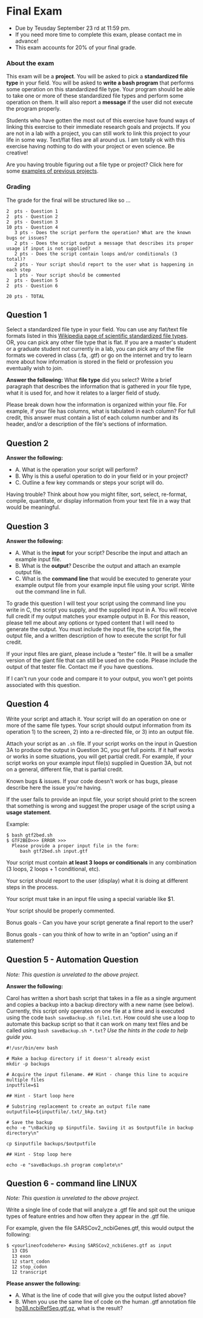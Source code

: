 # Final Exam

- Due by Teusday September 23 rd at 11:59 pm.
- If you need more time to complete this exam, please contact me in advance!
- This exam accounts for 20% of your final grade. 

### About the exam

This exam will be a **project**. You will be asked to pick a **standardized file type** in your field. You will be asked to **write a bash program** that performs some operation on this standardized file type. Your program should be able to take one or more of these standardized file types and perform some operation on them. It will also report a **message** if the user did not execute the program properly.

Students who have gotten the most out of this exercise have found ways of linking this exercise to their immediate research goals and projects. If you are not in a lab with a project, you can still work to link this project to your life in some way. Text/flat files are all around us. I am totally ok with this exercise having nothing to do with your project or even science. Be creative!

Are you having trouble figuring out a file type or project? Click here for some [examples of previous projects](Examples_of_previous_projects.md). 

### Grading 

The grade for the final will be structured like so …

```
2  pts - Question 1
2  pts - Question 2
2  pts - Question 3
10 pts - Question 4
   3 pts - Does the script perform the operation? What are the known bugs or issues?
   2 pts - Does the script output a message that describes its proper usage if input is not supplied?
   2 pts - Does the script contain loops and/or conditionals (3 total)?
   2 pts - Your script should report to the user what is happening in each step
   1 pts - Your script should be commented
2  pts - Question 5
2  pts - Question 6

20 pts - TOTAL
```

## Question 1

Select a standardized file type in your field. You can use any flat/text file formats listed in this [Wikipedia page of scientific standardized file types](https://en.wikipedia.org/wiki/List_of_file_formats). OR, you can pick any other file type that is flat. If you are a master's student or a graduate student not currently in a lab, you can pick any of the file formats we covered in class (.fa, .gtf) or go on the internet and try to learn more about how information is stored in the field or profession you eventually wish to join.

**Answer the following:** What **file type** did you select? Write a brief paragraph that describes the information that is gathered in your file type, what it is used for, and how it relates to a larger field of study.

Please break down how the information is organized within your file. For example, if your file has columns, what is tabulated in each column? For full credit, this answer must contain a list of each column number and its header, and/or a description of the file's sections of information.

## Question 2

**Answer the following:**
- A. What is the operation your script will perform?
- B. Why is this a useful operation to do in your field or in your project?
- C. Outline a few key commands or steps your script will do. 

Having trouble? Think about how you might filter, sort, select, re-format, compile, quantitate, or display information from your text file in a way that would be meaningful.

## Question 3

**Answer the following:**
- A. What is the **input** for your script? Describe the input and attach an example input file.
- B. What is the **output**? Describe the output and attach an example output file.
- C. What is the **command line** that would be executed to generate your example output file from your example input file using your script. Write out the command line in full.

To grade this question I will test your script using the command line you write in C, the script you supply, and the supplied input in A. You will receive full credit if my output matches your example output in B. For this reason, please tell me about any options or typed content that I will need to generate the output. You must include the input file, the script file, the output file, and a written description of how to execute the script for full credit.

If your input files are giant, please include a “tester” file. It will be a smaller version of the giant file that can still be used on the code. Please include the output of that tester file. Contact me if you have questions.

If I can't run your code and compare it to your output, you won't get points associated with this question.

## Question 4

Write your script and attach it. Your script will do an operation on one or more of the same file types. Your script should output information from its operation 1) to the screen, 2) into a re-directed file, or 3) into an output file.

Attach your script as an `.sh` file. If your script works on the input in Question 3A to produce the output in Question 3C, you get full points. If it half works or works in some situations, you will get partial credit. For example, if your script works on your example input file(s) supplied in Question 3A, but not on a general, different file, that is partial credit.

Known bugs & issues. If your code doesn't work or has bugs, please describe here the issue you're having.

If the user fails to provide an input file, your script should print to the screen that something is wrong and suggest the proper usage of the script using a **usage statement**.

Example:

```
$ bash gtf2bed.sh 
$ GTF2BED>>> ERROR >>>
  Please provide a proper input file in the form: 
     bash gtf2bed.sh input.gtf
```

Your script must contain **at least 3 loops or conditionals** in any combination (3 loops, 2 loops + 1 conditional, etc).

Your script should report to the user (display) what it is doing at different steps in the process.

Your script must take in an input file using a special variable like $1.

Your script should be properly commented.

Bonus goals - Can you have your script generate a final report to the user?

Bonus goals - can you think of how to write in an “option” using an if statement?

## Question 5 - Automation Question

*Note: This question is unrelated to the above project.*

**Answer the following:**

Carol has written a short bash script that takes in a file as a single argument and copies a backup into a backup directory with a new name (see below). Currently, this script only operates on one file at a time and is executed using the code `bash saveBackup.sh file1.txt`. How could she use a loop to automate this backup script so that it can work on many text files and be called using `bash saveBackup.sh *.txt`? *Use the hints in the code to help guide you.*

```
#!/usr/bin/env bash
 
# Make a backup directory if it doesn't already exist
mkdir -p backups
 
# Acquire the input filename. ## Hint - change this line to acquire multiple files
inputfile=$1
 
## Hint - Start loop here
 
# Substring replacement to create an output file name
outputfile=${inputfile/.txt/_bkp.txt}
 
# Save the backup 
echo -e "\nBacking up $inputfile. Saviing it as $outputfile in backup directory\n"
 
cp $inputfile backups/$outputfile
 
## Hint - Stop loop here
 
echo -e "saveBackups.sh program complete\n"
```

## Question 6 - command line LINUX

*Note: This question is unrelated to the above project.*

Write a single line of code that will analyze a .gtf file and spit out the unique types of feature entries and how often they appear in the .gtf file.

For example, given the file SARSCov2_ncbiGenes.gtf, this would output the following:

```
$ <yourlineofcodehere> #using SARSCov2_ncbiGenes.gtf as input
  13 CDS
  13 exon
  12 start_codon
  12 stop_codon
  12 transcript
```

**Please answer the following:**
- A. What is the line of code that will give you the output listed above?
- B. When you use the same line of code on the human .gtf annotation file [hg38.ncbiRefSeq.gtf.gz](https://hgdownload.soe.ucsc.edu/goldenPath/hg38/bigZips/genes/), what is the result?
